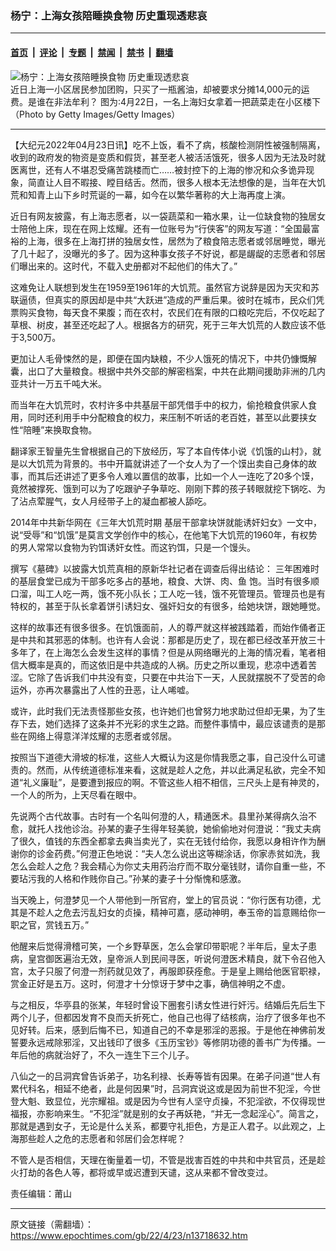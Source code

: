 ### 杨宁：上海女孩陪睡换食物 历史重现透悲哀

---

#### [首页](../../../..?n13718632) &nbsp;|&nbsp; [评论](../../../../../epoch-comment?n13718632) &nbsp;|&nbsp; [专题](../../../../../epoch-special?n13718632) &nbsp;|&nbsp; [禁闻](../../../../../epoch-news?n13718632) &nbsp;|&nbsp; [禁书](../../../../../books?n13718632) &nbsp;|&nbsp; [翻墙](https://github.com/gfw-breaker/nogfw/blob/master/README.md?n13718632)


<div><img alt="杨宁：上海女孩陪睡换食物 历史重现透悲哀" class="attachment-djy_600_400 size-djy_600_400 wp-post-image" src="https://i.epochtimes.com/assets/uploads/2022/04/id13718637-GettyImages-1392920117-1.jpg"/>
<div class="caption">
 近日上海一小区居民参加团购，只买了一瓶酱油，却被要求分摊14,000元的运费。是谁在非法牟利？ 图为:4月22日，一名上海妇女拿着一把蔬菜走在小区楼下（Photo by Getty Images/Getty Images）
</div></div><hr/><div class="post_content" id="artbody" itemprop="articleBody">
 <!-- article content begin -->
 <p>
  【大纪元2022年04月23日讯】吃不上饭，看不了病，核酸检测阴性被强制隔离，收到的政府发的物资是变质和假货，甚至老人被活活饿死，很多人因为无法及时就医离世，还有人不堪忍受痛苦跳楼而亡……被封控下的上海的惨况和众多诡异现象，简直让人目不暇接、瞠目结舌。然而，很多人根本无法想像的是，当年在大饥荒和知青上山下乡时荒诞的一幕，如今在以繁华著称的大上海再度上演。
 </p>
 <p>
  近日有网友披露，有上海志愿者，以一袋蔬菜和一箱水果，让一位缺食物的独居女士陪他上床，现在在网上炫耀。还有一位账号为“行侠客”的网友写道：“全国最富裕的上海，很多在上海打拼的独居女性，居然为了粮食陪志愿者或邻居睡觉，曝光了几十起了，没曝光的多了。因为这种事女孩子不好说，都是龌龊的志愿者和邻居们曝出来的。这时代，不载入史册都对不起他们的伟大了。”
 </p>
 <p>
  这难免让人联想到发生在1959至1961年的大饥荒。虽然官方说辞是因为天灾和苏联逼债，但真实的原因却是中共“大跃进”造成的严重后果。彼时在城市，民众们凭票购买食物，每天食不果腹；而在农村，农民们在有限的口粮吃完后，不仅吃起了草根、树皮，甚至还吃起了人。根据各方的研究，死于三年大饥荒的人数应该不低于3,500万。
 </p>
 <p>
  更加让人毛骨悚然的是，即便在国内缺粮，不少人饿死的情况下，中共仍慷慨解囊，出口了大量粮食。根据中共外交部的解密档案，中共在此期间援助非洲的几内亚共计一万五千吨大米。
 </p>
 <p>
  而当年在大饥荒时，农村许多中共基层干部凭借手中的权力，偷抢粮食供家人食用，同时还利用手中分配粮食的权力，来压制不听话的老百姓，甚至以此要挟女性“陪睡”来换取食物。
 </p>
 <p>
  翻译家王智量先生曾根据自己的下放经历，写了本自传体小说《饥饿的山村》，就是以大饥荒为背景的。书中开篇就讲述了一个女人为了一个馍出卖自己身体的故事，而其后还讲述了更多令人难以置信的故事，比如一个人一连吃了20多个馍，竟然被撑死、饿到可以为了吃跟驴子争草吃、刚刚下葬的孩子转眼就挖下锅吃、为了沾点荤腥气，女人月经带子上的凝血都被人舔吃。
 </p>
 <p>
  2014年中共新华网在《三年大饥荒时期 基层干部拿块饼就能诱奸妇女》一文中，说“受辱”和“饥饿”是莫言文学创作中的核心，在他笔下大饥荒的1960年，有权势的男人常常以食物为钓饵诱奸女性。而这钓饵，只是一个馒头。
 </p>
 <p>
  撰写《墓碑》以披露大饥荒真相的原新华社记者在调查后得出结论：
  <ok href="https://wiki.mbalib.com/wiki/阿尔瓦利德·本·塔拉尔">
   三年困难时的基层食堂已成为干部多吃多占的基地，粮食、大饼、肉、鱼
  </ok>
  饱。当时有很多顺口溜，叫工人吃一两，饿不死小队长；工人吃一钱，饿不死管理员。管理员也是有特权的，甚至于队长拿着饼引诱妇女、强奸妇女的有很多，给她块饼，跟她睡觉。
 </p>
 <p>
  这样的故事还有很多很多。在饥饿面前，人的尊严就这样被践踏着，而始作俑者正是中共和其邪恶的体制。也许有人会说：那都是历史了，现在都已经改革开放三十多年了，在上海怎么会发生这样的事情？但是从网络曝光的上海的情况看，笔者相信大概率是真的，而这依旧是中共造成的人祸。历史之所以重现，悲凉中透着苦涩。它除了告诉我们中共没有变，只要在中共治下一天，人民就摆脱不了受苦的命运外，亦再次暴露出了人性的丑恶，让人唏嘘。
 </p>
 <p>
  或许，此时我们无法责怪那些女孩，也许她们也曾努力地求助过但却无果，为了生存下去，她们选择了这条并不光彩的求生之路。而整件事情中，最应该谴责的是那些在网络上得意洋洋炫耀的志愿者或邻居。
 </p>
 <p>
  按照当下道德大滑坡的标准，这些人大概认为这是你情我愿之事，自己没什么可谴责的。然而，从传统道德标准来看，这就是趁人之危，并以此满足私欲，完全不知道“礼义廉耻”，是要遭到报应的啊。不管这些人相不相信，三尺头上是有神灵的，一个人的所为，上天尽看在眼中。
 </p>
 <p>
  先说两个古代故事。古时有一个名叫何澄的人，精通医术。县里孙某得病久治不愈，就托人找他诊治。孙某的妻子生得年轻美貌，她偷偷地对何澄说：“我丈夫病了很久，值钱的东西全都拿去典当卖光了，实在无钱付给你，我愿以身相许作为酬谢你的诊金药费。”何澄正色地说：“夫人怎么说出这等糊涂话，你家赤贫如洗，我怎么会趁人之危？我会精心为你丈夫用药治疗而不取分毫钱财，请你自重一些，不要玷污我的人格和作贱你自己。”孙某的妻子十分惭愧和感激。
 </p>
 <p>
  当天晚上，何澄梦见一个人带他到一所官府，堂上的官员说：“你行医有功德，尤其是不趁人之危去污乱妇女的贞操，精神可嘉，感动神明，奉玉帝的旨意赐给你一职之官，赏钱五万。”
 </p>
 <p>
  他醒来后觉得滑稽可笑，一个乡野草医，怎么会掌印带职呢？半年后，皇太子患病，皇宫御医遍治无效，皇帝派人到民间寻医，听说何澄医术精良，就下令召他入宫，太子只服了何澄一剂药就见效了，再服即获痊愈。于是皇上赐给他医官职禄，赏金正好是五万。这时，何澄才十分惊讶于梦中之事，确信神明之不虚。
 </p>
 <p>
  与之相反，华亭县的张某，年轻时曾设下圈套引诱女性进行奸污。结婚后先后生下两个儿子，但都因发育不良而夭折死亡，他自己也得了结核病，治疗了很多年也不见好转。后来，感到后悔不已，知道自己的不幸是邪淫的恶报。于是他在神佛前发誓要永远戒除邪淫，又出钱印了很多《玉历宝钞》等修阴功德的善书广为传播。一年后他的病就治好了，不久一连生下三个儿子。
 </p>
 <p>
  八仙之一的吕洞宾曾告诉弟子，功名利禄、长寿等皆有因果。在弟子问道“世人有累代科名，相延不绝者，此是何因果”时，吕洞宾说这或是因为前世不犯淫，今世登大魁、致显位，光宗耀祖。或是因为今世有人坚守贞操，不犯淫欲，不仅得现世福报，亦影响来生。“不犯淫”就是别的女子再妖艳，“并无一念起淫心”。简言之，那就是遇到女子，无论是什么关系，都要守礼拒色，方是正人君子。以此观之，上海那些趁人之危的志愿者和邻居们会怎样呢？
 </p>
 <p>
  不管人是否相信，天理在衡量着一切，不管是戕害百姓的中共和中共官员，还是趁火打劫的各色人等，都将或早或迟遭到天谴，这从来都不曾改变过。
 </p>
 <p>
  责任编辑：莆山
 </p>
 <!-- article content end -->
 <div id="below_article_ad">
 </div>
</div>


---

原文链接（需翻墙）：https://www.epochtimes.com/gb/22/4/23/n13718632.htm